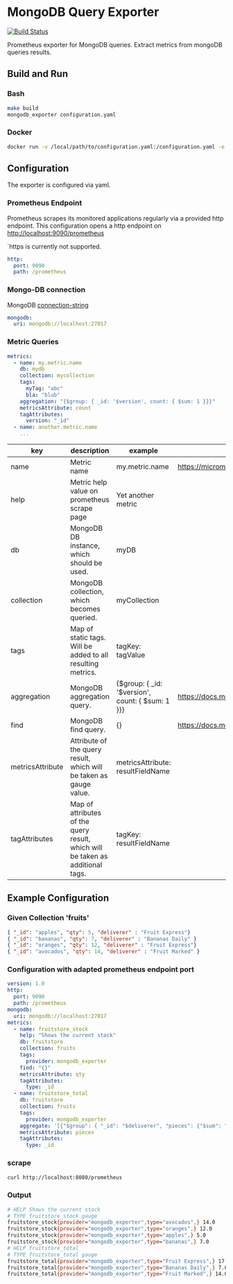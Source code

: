 # MongoDB Query Exporter

[![Build Status](https://travis-ci.com/ppussar/mongodb_exporter.svg?branch=develop)](https://travis-ci.com/ppussar/mongodb_exporter)

Prometheus exporter for MongoDB queries. Extract metrics from mongoDB queries results.

## Build and Run

### Bash

```bash
make build
mongodb_exporter configuration.yaml
```

### Docker
```bash
docker run -v /local/path/to/configuration.yaml:/configuration.yaml -e CONFIG=/configuration.yaml ppussar/mongodb_exporter
```

## Configuration

The exporter is configured via yaml.

### Prometheus Endpoint

Prometheus scrapes its monitored applications regularly via a provided http endpoint. This configuration opens a http endpoint on [http://localhost:9090/prometheus](http://localhost:9090/prometheus)

`https is currently not supported.

```yaml class:"lineNo"
http:
  port: 9090
  path: /prometheus
```

### Mongo-DB connection

MongoDB [connection-string](https://docs.mongodb.com/manual/reference/connection-string/)

```yaml class:"lineNo"
mongodb:
  uri: mongodb://localhost:27017
```

### Metric Queries

```yaml class:"lineNo"
metrics:
  - name: my.metric.name
    db: mydb
    collection: mycollection
    tags:
      myTag: "abc"
      bla: "blub"
    aggregation: "{$group: { _id: '$version', count: { $sum: 1 }}}"
    metricsAttribute: count
    tagAttributes:
      version: "_id"
  - name: another.metric.name
    ...
```

| key              | description                                                                    | example                                          | reference                                                                 |
|------------------|--------------------------------------------------------------------------------|--------------------------------------------------|---------------------------------------------------------------------------|
| name             | Metric name                                                                    | my.metric.name                                   | <https://micrometer.io/docs/concepts#_naming_meters>       |
| help             | Metric help value on prometheus scrape page                                    | Yet another metric                               |                                                                           |
| db               | MongoDB DB instance, which should be used.                                     | myDB                                             |                                                                           |
| collection       | MongoDB collection, which becomes queried.                                     | myCollection                                     |                                                                           |
| tags             | Map of static tags. Will be added to all resulting metrics.                    | tagKey: tagValue                                 |                                                                           |
| aggregation      | MongoDB aggregation query.                                                     | {$group: { _id: '$version', count: { $sum: 1 }}} | <https://docs.mongodb.com/manual/reference/method/db.collection.aggregate/> |
| find             | MongoDB find query.                                                            | {}                                               | <https://docs.mongodb.com/manual/reference/method/db.collection.find/>      |
| metricsAttribute | Attribute of the query result, which will be taken as gauge value.             | metricsAttribute: resultFieldName                |                                                                           |
| tagAttributes    | Map of attributes of the query result, which will be taken as additional tags. | tagKey: resultFieldName                          |                                                                           |

## Example Configuration

### Given Collection 'fruits'

```json
{ "_id": "apples", "qty": 5, "deliverer" : "Fruit Express"}
{ "_id": "bananas", "qty": 7, "deliverer" : "Bananas Daily" }
{ "_id": "oranges", "qty": 12, "deliverer" : "Fruit Express"}
{ "_id": "avocados", "qty": 14, "deliverer" : "Fruit Marked" }
```

### Configuration with adapted prometheus endpoint port

```yaml
version: 1.0
http:
  port: 9090
  path: /prometheus
mongodb:
  uri: mongodb://localhost:27017
metrics:
  - name: fruitstore_stock
    help: "Shows the current stock"
    db: fruitstore
    collection: fruits
    tags:
      provider: mongodb_exporter
    find: "{}"
    metricsAttribute: qty
    tagAttributes:
      type: _id
  - name: fruitstore_total
    db: fruitstore
    collection: fruits
    tags:
      provider: mongodb_exporter
    aggregate: '[{"$group": { "_id": "$deliverer", "pieces": {"$sum": "$qty"}}}]'
    metricsAttribute: pieces
    tagAttributes:
      type: _id
```

### scrape

```bash
curl http://localhost:8080/prometheus
```

### Output

```bash
# HELP Shows the current stock
# TYPE fruitstore_stock gauge
fruitstore_stock{provider="mongodb_exporter",type="avocados",} 14.0
fruitstore_stock{provider="mongodb_exporter",type="oranges",} 12.0
fruitstore_stock{provider="mongodb_exporter",type="apples",} 5.0
fruitstore_stock{provider="mongodb_exporter",type="bananas",} 7.0
# HELP fruitstore_total
# TYPE fruitstore_total gauge
fruitstore_total{provider="mongodb_exporter",type="Fruit Express",} 17.0
fruitstore_total{provider="mongodb_exporter",type="Bananas Daily",} 7.0
fruitstore_total{provider="mongodb_exporter",type="Fruit Marked",} 14.0
```
